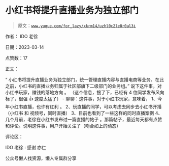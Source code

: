 # 小红书将提升直播业务为独立部门

> 原文：[`www.yuque.com/for_lazy/xkrm14/uzhl0c2le8r0al3i`](https://www.yuque.com/for_lazy/xkrm14/uzhl0c2le8r0al3i)



<ne-text id="u32158622">作者： IDO 老徐</ne-text>



<ne-text id="ub9d95a2e">日期：2023-03-14</ne-text>



<ne-text id="udce29d28">点赞数：</ne-text><ne-text id="ub588744b" ne-bold="true">17</ne-text>

<ne-hole id="u592ab4aa" data-lake-id="u592ab4aa"><ne-card data-card-name="hr" data-card-type="block" id="AaPwV" data-event-boundary="card">

<ne-text id="ub25a8167">正文：</ne-text>



<ne-text id="ufa505777">“ 小红书将提升直播业务为独立部门，统一管理直播内容与直播电商等业务。在此之前，小红书的直播业务归属于社区部旗下二级部门的业务组。”</ne-text> <ne-text id="u9e11ac91">说下这件事，对小红书玩家，赚钱的落地方向 。 （这个信息，搜了下，已经有 4 位同学发布风向标了，很强 👍 速度太猛了） -</ne-text> <ne-text id="u6ed5f324">聊聊：这件事，对于小红书玩家，意味着， 1、今年小红书直播，也许有红利 。 2、玩直播的同学，可以考虑去同步去小红书开播（小红书 和 视频号，同时直播）</ne-text> <ne-text id="u6b55af7f">3、目前也看到了一些这样的同时直播案例 4、几个月前，老徐在小红书发布过一篇直播的帖子</ne-text> <ne-text id="ub3dc7a1e">。那篇帖子，最近每天都有点赞和评论。说明这件事，用户开始关注了（吻合如上的动态）</ne-text>

<ne-hole id="u92be60c1" data-lake-id="u92be60c1"><ne-card data-card-name="hr" data-card-type="block" id="cYWXE" data-event-boundary="card">

<ne-text id="u608d815b">评论区：</ne-text>



<ne-text id="ub6a85faf">IDO 老徐 : 感谢 亦仁</ne-text>

<ne-hole id="u5e69378c" data-lake-id="u5e69378c"><ne-card data-card-name="hr" data-card-type="block" id="DtC23" data-event-boundary="card">

<ne-text id="u23972e22">公众号懒人找资源，懒人专属群分享</ne-text>

</ne-card></ne-hole></ne-card></ne-hole></ne-card></ne-hole>